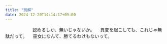 ```yaml
---
title: "別解"
date: 2024-12-20T14:14:17+09:00
---
```


　
　
　
　
　認めるしか、無いじゃないか。
　異変を起こしても、これじゃ無駄だって。
　巫女になんて、勝てるわけもないって。
